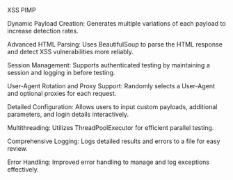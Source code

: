 XSS PIMP

Dynamic Payload Creation: Generates multiple variations of each payload to increase detection rates.

Advanced HTML Parsing: Uses BeautifulSoup to parse the HTML response and detect XSS vulnerabilities more reliably.

Session Management: Supports authenticated testing by maintaining a session and logging in before testing.

User-Agent Rotation and Proxy Support: Randomly selects a User-Agent and optional proxies for each request.

Detailed Configuration: Allows users to input custom payloads, additional parameters, and login details interactively.

Multithreading: Utilizes ThreadPoolExecutor for efficient parallel testing.

Comprehensive Logging: Logs detailed results and errors to a file for easy review.

Error Handling: Improved error handling to manage and log exceptions effectively.
